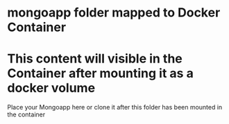 # mongoapp folder mapped to Docker Container
# This content will visible in the Container after mounting it as a docker volume

Place your Mongoapp here or clone it after this folder has been mounted in the container
